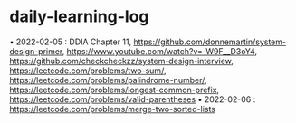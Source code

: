 # daily-learning-log

• 2022-02-05 : DDIA Chapter 11, https://github.com/donnemartin/system-design-primer, https://www.youtube.com/watch?v=-W9F__D3oY4, https://github.com/checkcheckzz/system-design-interview, https://leetcode.com/problems/two-sum/, https://leetcode.com/problems/palindrome-number/, https://leetcode.com/problems/longest-common-prefix, https://leetcode.com/problems/valid-parentheses
• 2022-02-06 : https://leetcode.com/problems/merge-two-sorted-lists
